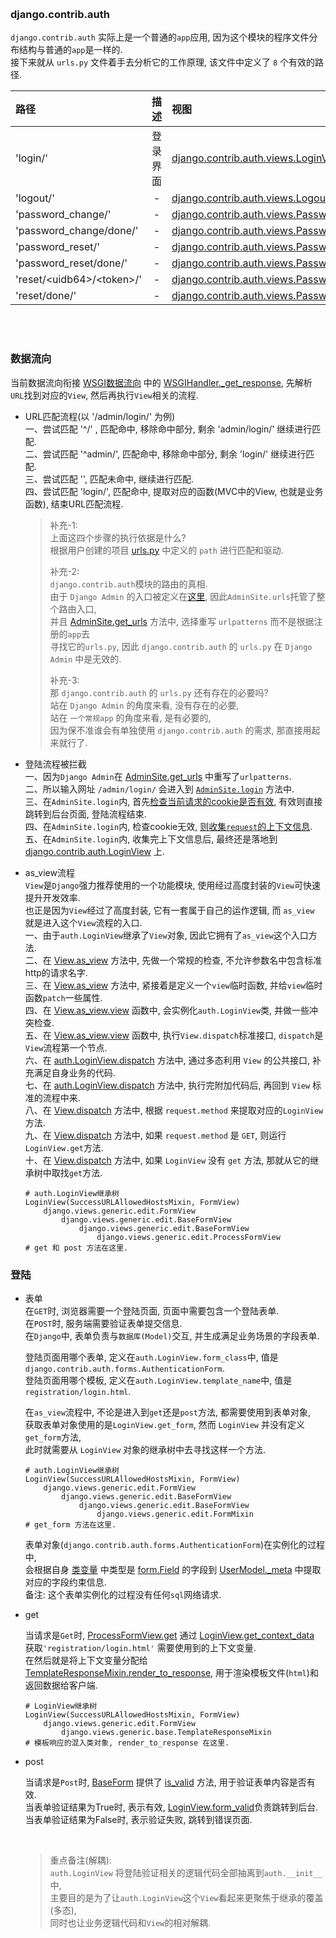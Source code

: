 
&nbsp;  
### django.contrib.auth  
`django.contrib.auth` 实际上是一个普通的`app`应用, 因为这个模块的程序文件分布结构与普通的`app`是一样的.   
接下来就从 `urls.py` 文件着手去分析它的工作原理, 该文件中定义了 `8` 个有效的路径.   
  
|路径|描述|视图|
|:---|:---:| :--- | 
|'login/'|登录界面 |[django.contrib.auth.views.LoginView.as_view()](#)|   
|'logout/'| - | [django.contrib.auth.views.LogoutView.as_view()](#)| 
|'password_change/'| - |[django.contrib.auth.views.PasswordChangeView.as_view()](#)|  
|'password_change/done/'| - |[django.contrib.auth.views.PasswordChangeDoneView.as_view()](#)|  
|'password_reset/'|  - |[django.contrib.auth.views.PasswordResetView.as_view()](#)| 
|'password_reset/done/'| - |[django.contrib.auth.views.PasswordResetDoneView.as_view(#)]()|  
|'reset/\<uidb64>/\<token>/'| - |[django.contrib.auth.views.PasswordResetConfirmView.as_view(#)]()|  
|'reset/done/'| - |[django.contrib.auth.views.PasswordResetCompleteView.as_view()](#)|  


&nbsp;  
&nbsp;  
### 数据流向
当前数据流向衔接 [WSGI数据流向](./wsgi.md) 中的 [WSGIHandler._get_response](../../src/Django-3.0.8/django/core/handlers/base.py#L85), 先解析`URL`找到对应的`View`, 然后再执行`View`相关的流程. 

- URL匹配流程(以 '/admin/login/' 为例)   
  一、尝试匹配 '^/' , 匹配命中, 移除命中部分, 剩余 'admin/login/' 继续进行匹配.     
  二、尝试匹配 '^admin/', 匹配命中, 移除命中部分, 剩余 'login/' 继续进行匹配.   
  三、尝试匹配 '', 匹配未命中, 继续进行匹配.   
  四、尝试匹配 'login/', 匹配命中, 提取对应的函数(MVC中的View, 也就是业务函数), 结束URL匹配流程.   

  > 补充-1:   
  > 上面这四个步骤的执行依据是什么?     
  > 根据用户创建的项目 [urls.py](../../examples/myqueryset/myqueryset/urls.py#L20) 中定义的 `path` 进行匹配和驱动.  
  > 
  > 补充-2:  
  > `django.contrib.auth`模块的路由的真相.  
  > 由于 `Django Admin` 的入口被定义在[这里](../../examples/myqueryset/myqueryset/urls.py#L20), 因此`AdminSite.urls`托管了整个路由入口,    
  > 并且 [AdminSite.get_urls](../../src/Django-3.0.8/django/contrib/admin/sites.py#L240) 方法中, 选择重写 `urlpatterns` 而不是根据注册的`app`去   
  > 寻找它的`urls.py`, 因此 `django.contrib.auth` 的 `urls.py` 在 `Django Admin` 中是无效的.  
  > 
  > 补充-3:   
  > 那 `django.contrib.auth` 的 `urls.py` 还有存在的必要吗?  
  > 站在 `Django Admin` 的角度来看, 没有存在的必要,  
  > 站在 `一个常规app` 的角度来看, 是有必要的,  
  > 因为保不准谁会有单独使用 `django.contrib.auth` 的需求, 那直接用起来就行了.  

- 登陆流程被拦截   
  一、因为`Django Admin`在 [AdminSite.get_urls](../../src/Django-3.0.8/django/contrib/admin/sites.py#L240) 中重写了`urlpatterns`.  
  二、所以输入网址 `/admin/login/` 会进入到 [`AdminSite.login`](../../src/Django-3.0.8/django/contrib/admin/sites.py#L376) 方法中.   
  三、在`AdminSite.login`内, 首先[检查当前请求的cookie是否有效](../../src/Django-3.0.8/django/contrib/admin/sites.py#L380), 有效则直接跳转到后台页面, 登陆流程结束.   
  四、在`AdminSite.login`内, 检查cookie无效, [则收集`request`的上下文信息](../../src/Django-3.0.8/django/contrib/admin/sites.py#L392).  
  五、在`AdminSite.login`内, 收集完上下文信息后, 最终还是落地到 [django.contrib.auth.LoginView](../../src/Django-3.0.8/django/contrib/admin/sites.py#L416) 上.   

- as_view流程  
  `View`是`Django`强力推荐使用的一个功能模块, 使用经过高度封装的`View`可快速提升开发效率.  
  也正是因为`View`经过了高度封装, 它有一套属于自己的运作逻辑, 而 `as_view` 就是进入这个`View`流程的入口.    
  一、由于`auth.LoginView`继承了`View`对象, 因此它拥有了`as_view`这个入口方法.   
  二、在 [View.as_view](../../src/Django-3.0.8/django/views/generic/base.py#L53) 方法中, 先做一个常规的检查, 不允许参数名中包含标准http的请求名字.  
  三、在 [View.as_view](../../src/Django-3.0.8/django/views/generic/base.py#L63) 方法中, 紧接着是定义一个`view`临时函数, 并给`view`临时函数`patch`一些属性.   
  四、在 [View.as_view.view](../../src/Django-3.0.8/django/views/generic/base.py#L65) 函数中, 会实例化`auth.LoginView`类, 并做一些冲突检查.   
  五、在 [View.as_view.view](../../src/Django-3.0.8/django/views/generic/base.py#L65) 函数中, 执行`View.dispatch`标准接口, `dispatch`是`View`流程第一个节点.      
  六、在 [auth.LoginView.dispatch](../../src/Django-3.0.8/django/contrib/auth/views.py#L54) 方法中, 通过多态利用 `View` 的公共接口, 补充满足自身业务的代码.  
  七、在 [auth.LoginView.dispatch](../../src/Django-3.0.8/django/contrib/auth/views.py#L54) 方法中, 执行完附加代码后, 再回到 `View` 标准的流程中来.  
  八、在 [View.dispatch](../../src/Django-3.0.8/django/views/generic/base.py#L96) 方法中, 根据 `request.method` 来提取对应的`LoginView`方法.   
  九、在 [View.dispatch](../../src/Django-3.0.8/django/views/generic/base.py#L96) 方法中, 如果 `request.method` 是 `GET`, 则运行`LoginView.get`方法.  
  十、在 [View.dispatch](../../src/Django-3.0.8/django/views/generic/base.py#L96) 方法中, 如果 `LoginView` 没有 `get` 方法, 那就从它的继承树中取找`get`方法.
  ```shell
  # auth.LoginView继承树
  LoginView(SuccessURLAllowedHostsMixin, FormView)
      django.views.generic.edit.FormView                                                    
          django.views.generic.edit.BaseFormView                                       
              django.views.generic.edit.BaseFormView
                  django.views.generic.edit.ProcessFormView             # get 和 post 方法在这里.
  ```
  
### 登陆   

- 表单   
  在`GET`时, 浏览器需要一个登陆页面, 页面中需要包含一个登陆表单.   
  在`POST`时, 服务端需要验证表单提交信息.   
  在`Django`中, 表单负责与`数据库(Model)`交互, 并生成满足业务场景的字段表单.
  
  登陆页面用哪个表单, 定义在`auth.LoginView.form_class`中, 值是`django.contrib.auth.forms.AuthenticationForm`.  
  登陆页面用哪个模板, 定义在`auth.LoginView.template_name`中, 值是`registration/login.html`.  
  
  在`as_view`流程中, 不论是进入到`get`还是`post`方法, 都需要使用到表单对象,  
  获取表单对象使用的是`LoginView.get_form`, 然而 `LoginView` 并没有定义`get_form`方法,    
  此时就需要从 `LoginView` 对象的继承树中去寻找这样一个方法.  
  ```shell
  # auth.LoginView继承树
  LoginView(SuccessURLAllowedHostsMixin, FormView)
      django.views.generic.edit.FormView                                                    
          django.views.generic.edit.BaseFormView                                       
              django.views.generic.edit.BaseFormView
                  django.views.generic.edit.FormMixin                   # get_form 方法在这里.
  
  ```  
     
  表单对象(`django.contrib.auth.forms.AuthenticationForm`)在实例化的过程中,   
  会根据自身 [类变量](../../src/Django-3.0.8/django/contrib/auth/forms.py#L202) 中类型是 [form.Field](../../src/Django-3.0.8/django/forms/forms.py#L31) 的字段到 [UserModel._meta](../../src/Django-3.0.8/django/contrib/auth/forms.py#L202) 中提取对应的字段约束信息.   
  备注: 这个表单实例化的过程没有任何`sql`网络请求.
    
- get
  
  当请求是`Get`时, [ProcessFormView.get](../../src/Django-3.0.8/django/views/generic/edit.py#L129) 通过 [LoginView.get_context_data](../../src/Django-3.0.8/django/contrib/auth/forms.py#L107) 获取`'registration/login.html'` 需要使用到的上下文变量.   
  在然后就是将上下文变量分配给 [TemplateResponseMixin.render_to_response](../../src/Django-3.0.8/django/views/generic/base.py#L140), 用于渲染模板文件(`html`)和返回数据给客户端.
  
  ```shell
  # LoginView继承树
  LoginView(SuccessURLAllowedHostsMixin, FormView)
      django.views.generic.edit.FormView
          django.views.generic.base.TemplateResponseMixin             # 模板响应的混入类对象, render_to_response 在这里.
  ```    

- post   

  当请求是`Post`时, [BaseForm](../../src/Django-3.0.8/django/forms/forms.py#L57) 提供了 [is_valid](../../src/Django-3.0.8/django/forms/forms.py#L178) 方法, 用于验证表单内容是否有效.   
  当表单验证结果为True时, 表示有效, [LoginView.form_valid](../../src/Django-3.0.8/django/contrib/auth/views.py#L101)负责跳转到后台.   
  当表单验证结果为False时, 表示验证失败, 跳转到错误页面.   

  &nbsp;   
  > 重点备注(解耦):   
  > `auth.LoginView` 将登陆验证相关的逻辑代码全部抽离到`auth.__init__`中,    
  > 主要目的是为了让`auth.LoginView`这个`View`看起来更聚焦于继承的覆盖(多态),    
  > 同时也让业务逻辑代码和`View`的相对解耦.
